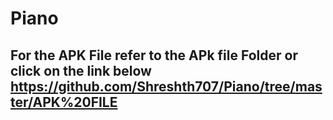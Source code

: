 # Piano
## For the APK File refer to the APk file Folder or click on the link below https://github.com/Shreshth707/Piano/tree/master/APK%20FILE
